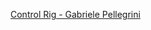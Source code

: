 [Control Rig - Gabriele Pellegrini](https://www.youtube.com/watch?v=NaSubi6uZNA&list=PLrFI57UwffuFn-DYYbiPhvUDHOmWgBmWi)
